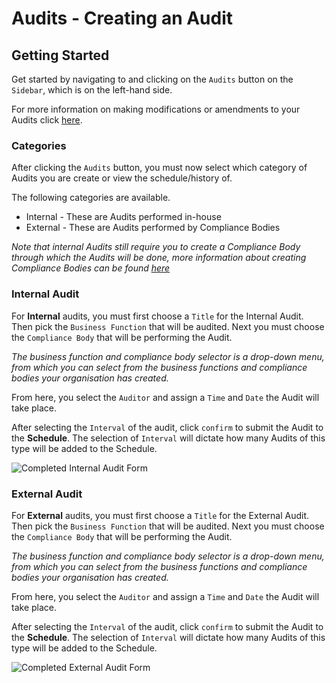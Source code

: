 # Audits - Creating an Audit

## Getting Started

Get started by navigating to and clicking on the `Audits` button on the `Sidebar`, which is on the left-hand side.

For more information on making modifications or amendments to your Audits click [here][Audits].

### Categories

After clicking the `Audits` button, you must now select which category of Audits you are create or view the schedule/history of.

The following categories are available.
+ Internal - These are Audits performed in-house
+ External - These are Audits performed by Compliance Bodies

*Note that internal Audits still require you to create a Compliance Body through which the Audits will be done, more information about creating Compliance Bodies can be found [here][Compliance Body]*

### Internal Audit

For **Internal** audits, you must first choose a `Title` for the Internal Audit. Then pick the `Business Function` that will be audited. Next you must choose the `Compliance Body` that will be performing the Audit. 

*The business function and compliance body selector is a drop-down menu, from which you can select from the business functions and compliance bodies your organisation has created.*

From here, you select the `Auditor` and assign a `Time` and `Date` the Audit will take place. 

After selecting the `Interval` of the audit, click `confirm` to submit the Audit to the **Schedule**.
The selection of `Interval` will dictate how many Audits of this type will be added to the Schedule.

<img src="/img/DocImg/General Information/Audits/Completed_Internal_Audit_Form.png" alt="Completed Internal Audit Form" class="center"/>

### External Audit

For **External** audits, you must first choose a `Title` for the External Audit. Then pick the `Business Function` that will be audited. Next you must choose the `Compliance Body` that will be performing the Audit. 

*The business function and compliance body selector is a drop-down menu, from which you can select from the business functions and compliance bodies your organisation has created.*

From here, you select the `Auditor` and assign a `Time` and `Date` the Audit will take place. 

After selecting the `Interval` of the audit, click `confirm` to submit the Audit to the **Schedule**.
The selection of `Interval` will dictate how many Audits of this type will be added to the Schedule.

<img src="/img/DocImg/General Information/Audits/Completed_External_Audit_Form.png" alt="Completed External Audit Form" class="center"/>

[Audits]: ../actions#audits
[Compliance Body]: ../Our%20IMS/create_compliance_body